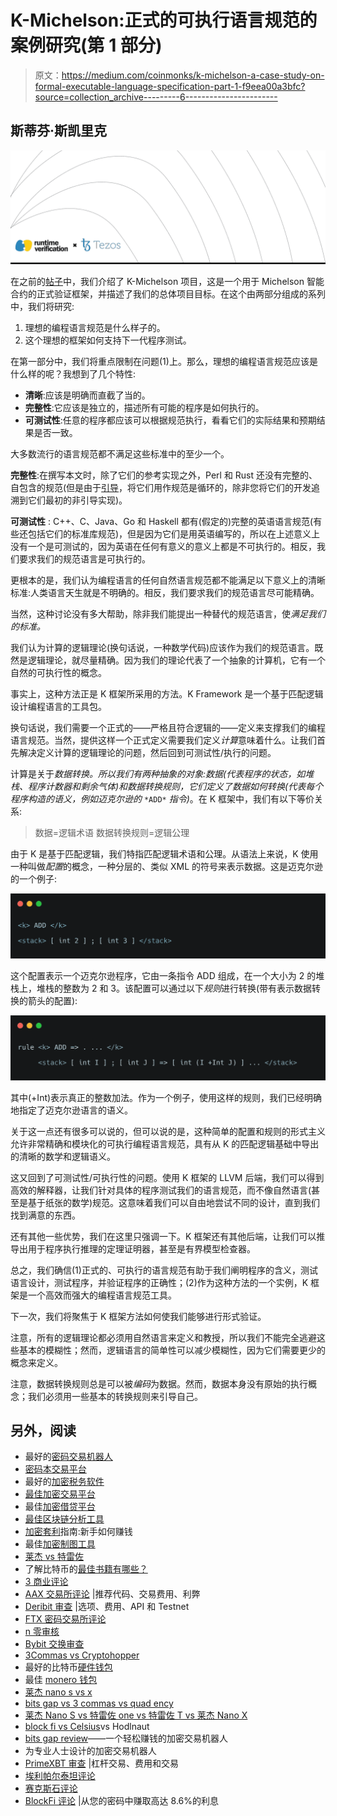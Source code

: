 # K-Michelson:正式的可执行语言规范的案例研究(第 1 部分)

> 原文：<https://medium.com/coinmonks/k-michelson-a-case-study-on-formal-executable-language-specification-part-1-f9eea00a3bfc?source=collection_archive---------6----------------------->

## 斯蒂芬·斯凯里克

![](img/add0d2517b19a99f13d26bacbb10c842.png)

在之前的[帖子](/coinmonks/formal-verification-framework-for-michelson-9057202095a4)中，我们介绍了 K-Michelson 项目，这是一个用于 Michelson 智能合约的正式验证框架，并描述了我们的总体项目目标。在这个由两部分组成的系列中，我们将研究:

1.  理想的编程语言规范是什么样子的。
2.  这个理想的框架如何支持下一代程序测试。

在第一部分中，我们将重点限制在问题(1)上。那么，理想的编程语言规范应该是什么样的呢？我想到了几个特性:

*   **清晰**:应该是明确而直截了当的。
*   **完整性**:它应该是独立的，描述所有可能的程序是如何执行的。
*   **可测试性**:任意的程序都应该可以根据规范执行，看看它们的实际结果和预期结果是否一致。

大多数流行的语言规范都不满足这些标准中的至少一个。

**完整性**:在撰写本文时，除了它们的参考实现之外，Perl 和 Rust 还没有完整的、自包含的规范(但是由于[引导](https://en.wikipedia.org/wiki/Bootstrapping_(compilers))，将它们用作规范是循环的，除非您将它们的开发追溯到它们最初的非引导实现)。

**可测试性** : C++、C、Java、Go 和 Haskell 都有(假定的)完整的英语语言规范(有些还包括它们的标准库规范)，但是因为它们是用英语编写的，所以在上述意义上没有一个是可测试的，因为英语在任何有意义的意义上都是不可执行的。相反，我们要求我们的规范语言是可执行的。

更根本的是，我们认为编程语言的任何自然语言规范都不能满足以下意义上的清晰标准:人类语言天生就是不明确的。相反，我们要求我们的规范语言尽可能精确。

当然，这种讨论没有多大帮助，除非我们能提出一种替代的规范语言，使*满足我们的标准。*

我们认为计算的逻辑理论(换句话说，一种数学代码)应该作为我们的规范语言。既然是逻辑理论，就尽量精确。因为我们的理论代表了一个抽象的计算机，它有一个自然的可执行性的概念。

事实上，这种方法正是 K 框架所采用的方法。K Framework 是一个基于匹配逻辑设计编程语言的工具包。

换句话说，我们需要一个正式的——严格且符合逻辑的——定义来支撑我们的编程语言规范。当然，提供这样一个正式定义需要我们定义*计算*意味着什么。让我们首先解决定义计算的逻辑理论的问题，然后回到可测试性/执行的问题。

计算是关于*数据转换。*所以我们有两种抽象的对象:*数据(代表程序的状态，如堆栈、程序计数器和剩余气体)*和*数据转换规则*，它们定义了数据如何转换*(代表每个程序构造的语义，例如迈克尔逊的* `*ADD*` *指令)*。在 K 框架中，我们有以下等价关系:

> 数据=逻辑术语
> 数据转换规则=逻辑公理

由于 K 是基于匹配逻辑，我们特指匹配逻辑术语和公理。从语法上来说，K 使用一种叫做*配置*的概念，一种分层的、类似 XML 的符号来表示数据。这是迈克尔逊的一个例子:

![](img/d4a7d0613b0c2f49b0480b844c8ff5d5.png)

这个配置表示一个迈克尔逊程序，它由一条指令 ADD 组成，在一个大小为 2 的堆栈上，堆栈的整数为 2 和 3。该配置可以通过以下*规则*进行转换(带有表示数据转换的箭头的配置):

![](img/b16eba94268d947a440c650fa1141d9c.png)

其中(+Int)表示真正的整数加法。作为一个例子，使用这样的规则，我们已经明确地指定了迈克尔逊语言的语义。

关于这一点还有很多可以说的，但可以说的是，这种简单的配置和规则的形式主义允许非常精确和模块化的可执行编程语言规范，具有从 K 的匹配逻辑基础中导出的清晰的数学和逻辑语义。

这又回到了可测试性/可执行性的问题。使用 K 框架的 LLVM 后端，我们可以得到高效的解释器，让我们针对具体的程序测试我们的语言规范，而不像自然语言(甚至是基于纸张的数学)规范。这意味着我们可以自由地尝试不同的设计，直到我们找到满意的东西。

还有其他一些优势，我们在这里只强调一下。K 框架还有其他后端，让我们可以推导出用于程序执行推理的定理证明器，甚至是有界模型检查器。

总之，我们确信(1)正式的、可执行的语言规范有助于我们阐明程序的含义，测试语言设计，测试程序，并验证程序的正确性；(2)作为这种方法的一个实例，K 框架是一个高效而强大的编程语言规范工具。

下一次，我们将聚焦于 K 框架方法如何使我们能够进行形式验证。

注意，所有的逻辑理论都必须用自然语言来定义和教授，所以我们不能完全逃避这些基本的模糊性；然而，逻辑语言的简单性可以减少模糊性，因为它们需要更少的概念来定义。

注意，数据转换规则总是可以被*编码*为数据。然而，数据本身没有原始的执行概念；我们必须用一些基本的转换规则来引导自己。

## 另外，阅读

*   最好的[密码交易机器人](/coinmonks/crypto-trading-bot-c2ffce8acb2a)
*   [密码本交易平台](/coinmonks/top-10-crypto-copy-trading-platforms-for-beginners-d0c37c7d698c)
*   最好的[加密税务软件](/coinmonks/best-crypto-tax-tool-for-my-money-72d4b430816b)
*   [最佳加密交易平台](/coinmonks/the-best-crypto-trading-platforms-in-2020-the-definitive-guide-updated-c72f8b874555)
*   最佳[加密借贷平台](/coinmonks/top-5-crypto-lending-platforms-in-2020-that-you-need-to-know-a1b675cec3fa)
*   [最佳区块链分析工具](https://bitquery.io/blog/best-blockchain-analysis-tools-and-software)
*   [加密套利](/coinmonks/crypto-arbitrage-guide-how-to-make-money-as-a-beginner-62bfe5c868f6)指南:新手如何赚钱
*   最佳[加密制图工具](/coinmonks/what-are-the-best-charting-platforms-for-cryptocurrency-trading-85aade584d80)
*   [莱杰 vs 特雷佐](/coinmonks/ledger-vs-trezor-best-hardware-wallet-to-secure-cryptocurrency-22c7a3fd391e)
*   了解比特币的[最佳书籍有哪些？](/coinmonks/what-are-the-best-books-to-learn-bitcoin-409aeb9aff4b)
*   [3 商业评论](/coinmonks/3commas-review-an-excellent-crypto-trading-bot-2020-1313a58bec92)
*   [AAX 交易所评论](/coinmonks/aax-exchange-review-2021-67c5ea09330c) |推荐代码、交易费用、利弊
*   [Deribit 审查](/coinmonks/deribit-review-options-fees-apis-and-testnet-2ca16c4bbdb2) |选项、费用、API 和 Testnet
*   [FTX 密码交易所评论](/coinmonks/ftx-crypto-exchange-review-53664ac1198f)
*   [n 零审核](/coinmonks/ngrave-zero-review-c465cf8307fc)
*   [Bybit 交换审查](/coinmonks/bybit-exchange-review-dbd570019b71)
*   [3Commas vs Cryptohopper](/coinmonks/cryptohopper-vs-3commas-vs-shrimpy-a2c16095b8fe)
*   最好的比特币[硬件钱包](/coinmonks/the-best-cryptocurrency-hardware-wallets-of-2020-e28b1c124069?source=friends_link&sk=324dd9ff8556ab578d71e7ad7658ad7c)
*   最佳 [monero 钱包](https://blog.coincodecap.com/best-monero-wallets)
*   [莱杰 nano s vs x](https://blog.coincodecap.com/ledger-nano-s-vs-x)
*   [bits gap vs 3 commas vs quad ency](https://blog.coincodecap.com/bitsgap-3commas-quadency)
*   [莱杰 Nano S vs 特雷佐 one vs 特雷佐 T vs 莱杰 Nano X](https://blog.coincodecap.com/ledger-nano-s-vs-trezor-one-ledger-nano-x-trezor-t)
*   [block fi vs Celsius](/coinmonks/blockfi-vs-celsius-vs-hodlnaut-8a1cc8c26630)vs Hodlnaut
*   [bits gap review](/coinmonks/bitsgap-review-a-crypto-trading-bot-that-makes-easy-money-a5d88a336df2)——一个轻松赚钱的加密交易机器人
*   为专业人士设计的加密交易机器人
*   [PrimeXBT 审查](/coinmonks/primexbt-review-88e0815be858) |杠杆交易、费用和交易
*   [埃利帕尔泰坦评论](/coinmonks/ellipal-titan-review-85e9071dd029)
*   [赛克斯石评论](https://blog.coincodecap.com/secux-stone-hardware-wallet-review)
*   [BlockFi 评论](/coinmonks/blockfi-review-53096053c097) |从您的密码中赚取高达 8.6%的利息